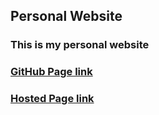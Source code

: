 ## Personal Website

### This is my personal website


### [GitHub Page link](https://ridbay.github.io/MyProfile/)


### [Hosted Page link](https://balogunridwan.com)

